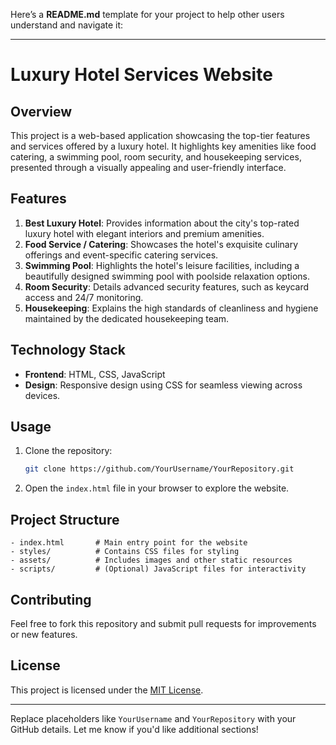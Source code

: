 Here’s a **README.md** template for your project to help other users understand and navigate it:

---

# **Luxury Hotel Services Website**

## **Overview**
This project is a web-based application showcasing the top-tier features and services offered by a luxury hotel. It highlights key amenities like food catering, a swimming pool, room security, and housekeeping services, presented through a visually appealing and user-friendly interface.

## **Features**
1. **Best Luxury Hotel**: Provides information about the city's top-rated luxury hotel with elegant interiors and premium amenities.  
2. **Food Service / Catering**: Showcases the hotel's exquisite culinary offerings and event-specific catering services.  
3. **Swimming Pool**: Highlights the hotel's leisure facilities, including a beautifully designed swimming pool with poolside relaxation options.  
4. **Room Security**: Details advanced security features, such as keycard access and 24/7 monitoring.  
5. **Housekeeping**: Explains the high standards of cleanliness and hygiene maintained by the dedicated housekeeping team.

## **Technology Stack**
- **Frontend**: HTML, CSS, JavaScript  
- **Design**: Responsive design using CSS for seamless viewing across devices.

## **Usage**
1. Clone the repository:
   ```bash
   git clone https://github.com/YourUsername/YourRepository.git
   ```
2. Open the `index.html` file in your browser to explore the website.  

## **Project Structure**
```
- index.html       # Main entry point for the website
- styles/          # Contains CSS files for styling
- assets/          # Includes images and other static resources
- scripts/         # (Optional) JavaScript files for interactivity
```

## **Contributing**
Feel free to fork this repository and submit pull requests for improvements or new features.

## **License**
This project is licensed under the [MIT License](LICENSE).

---

Replace placeholders like `YourUsername` and `YourRepository` with your GitHub details. Let me know if you'd like additional sections!
